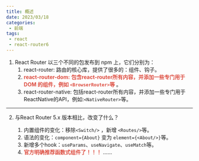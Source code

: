 ```yaml
---
title: 概述
date: 2023/03/18
categories:
 - 前端
tags:
 - react
 - react-router6
---
```


1. React Router 以三个不同的包发布到 npm 上，它们分别为：
    1. react-router: 路由的核心库，提供了很多的：组件、钩子。
    2. <strong style="color:#dd4d40">**react-router-dom:**</strong> <strong style="color:#dd4d40">包含react-router所有内容，并添加一些专门用于 DOM 的组件，例如 `<BrowserRouter>`等 </strong>。
    3. react-router-native: 包括react-router所有内容，并添加一些专门用于ReactNative的API，例如:`<NativeRouter>`等。
---
2. 与React Router 5.x 版本相比，改变了什么？

    1. 内置组件的变化：移除`<Switch/>` ，新增 `<Routes/>`等。
    2. 语法的变化：`component={About}` 变为 `element={<About/>}`等。
    3. 新增多个hook：`useParams`、`useNavigate`、`useMatch`等。
    4. <strong style="color:#dd4d40">官方明确推荐函数式组件了！！！</strong>
    ......